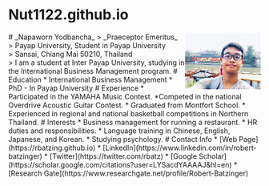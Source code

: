 # Nut1122.github.io
<img src="exif_temp_image.jpeg" alt="Nut Photo" align="right" width="30%"/>
# _Napaworn Yodbancha_
> _Praeceptor Emeritus_<br />
> Payap University, Student in Payap University<br /> > Sansai, Chiang Mai 50210, Thailand<br />
> I am a student at Inter Payap University, studying in the International Business Management program.
# Education
* International Business Management
* PhD -  In Payap University
# Experience
* Participated in the YAMAHA Music Contest.
*Competed in the national Overdrive Acoustic Guitar Contest.
* Graduated from Montfort School.
* Experienced in regional and national basketball competitions in Northern Thailand.
# Interests
* Business management for running a restaurant.
* HR duties and responsibilities.
* Language training in Chinese, English, Japanese, and Korean.
* Studying psychology.
# Contact Info
* [Web Page](https://rbatzing.github.io)
* [LinkedIn](https://www.linkedin.com/in/robert-batzinger)
* [Twitter](https://twitter.com/rbatz)
* [Google Scholar](https://scholar.google.com/citations?user=LYSacdYAAAAJ&hl=en) * [Research Gate](https://www.researchgate.net/profile/Robert-Batzinger)

